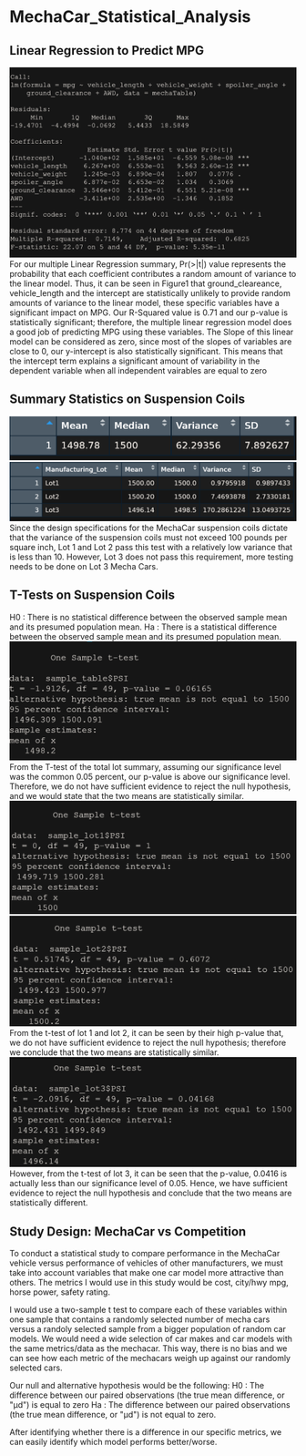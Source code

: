 # MechaCar_Statistical_Analysis

## Linear Regression to Predict MPG
![Figure1](Resources\SummaryLinReg.png)
For our multiple Linear Regression summary, Pr(>|t|) value represents the probability that each coefficient contributes a random amount of variance to the linear model. Thus, it can be seen in Figure1 that ground_cleareance, vehicle_length and the intercept are statistically unlikely to provide random amounts of variance to the linear model, these specific variables have a significant impact on MPG. Our R-Squared value is 0.71 and our p-value is statistically significant; therefore, the multiple linear regression model does a good job of predicting MPG using these variables. The Slope of this linear model can be considered as zero, since most of the slopes of variables are close to 0, our y-intercept is also statistically significant. This means that the intercept term explains a significant amount of variability in the dependent variable when all independent vairables are equal to zero

## Summary Statistics on Suspension Coils
![Figure2](Resources\totalSummary.png)
![Figure3](Resources\LotSummary.png)
Since the design specifications for the MechaCar suspension coils dictate that the variance of the suspension coils must not exceed 100 pounds per square inch, Lot 1 and Lot 2 pass this test with a relatively low variance that is less than 10. However, Lot 3 does not pass this requirement, more testing needs to be done on Lot 3 Mecha Cars.

## T-Tests on Suspension Coils
H0 : There is no statistical difference between the observed sample mean and its presumed population mean.
Ha : There is a statistical difference between the observed sample mean and its presumed population mean.
![Figure4](Resources\Total_T_test.png)
From the T-test of the total lot summary, assuming our significance level was the common 0.05 percent, our p-value is above our significance level. Therefore, we do not have sufficient evidence to reject the null hypothesis, and we would state that the two means are statistically similar.
![Figure5](Resources\Lot1_T_test.png)
![Figure6](Resources\Lot2_T_test.png)
From the t-test of lot 1 and lot 2, it can be seen by their high p-value that, we do not have sufficient evidence to reject the null hypothesis; therefore we conclude that the two means are statistically similar.
![Figure7](Resources\Lot3_T_test.png)
However, from the t-test of lot 3, it can be seen that the p-value, 0.0416 is actually less than our significance level of 0.05. Hence, we have sufficient evidence to reject the null hypothesis and conclude that the two means are statistically different.

## Study Design: MechaCar vs Competition
To conduct a statistical study to compare performance in the MechaCar vehicle versus performance of vehicles of other manufacturers, we must take into account variables that make one car model more attractive than others. The metrics I would use in this study would be cost, city/hwy mpg, horse power, safety rating. 

I would use a two-sample t test to compare each of these variables within one sample that contains a randomly selected number of mecha cars versus a randoly selected sample from a bigger population of random car models. We would need a wide selection of car makes and car models with the same metrics/data as the mechacar. This way, there is no bias and we can see how each metric of the mechacars weigh up against our randomly selected cars.

Our null and alternative hypothesis would be the following:
H0 : The difference between our paired observations (the true mean difference, or "μd") is equal to zero
Ha : The difference between our paired observations (the true mean difference, or "μd") is not equal to zero.

After identifying whether there is a difference in our specific metrics, we can easily identify which model performs better/worse.


